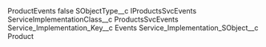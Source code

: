 <?xml version="1.0" encoding="UTF-8"?>
<CustomMetadata xmlns="http://soap.sforce.com/2006/04/metadata" xmlns:xsi="http://www.w3.org/2001/XMLSchema-instance" xmlns:xsd="http://www.w3.org/2001/XMLSchema">
    <label>ProductEvents</label>
    <protected>false</protected>
    <values>
        <field>SObjectType__c</field>
        <value xsi:type="xsd:string">IProductsSvcEvents</value>
    </values>
    <values>
        <field>ServiceImplementationClass__c</field>
        <value xsi:type="xsd:string">ProductsSvcEvents</value>
    </values>
    <values>
        <field>Service_Implementation_Key__c</field>
        <value xsi:type="xsd:string">Events</value>
    </values>
    <values>
        <field>Service_Implementation_SObject__c</field>
        <value xsi:type="xsd:string">Product</value>
    </values>
</CustomMetadata>
